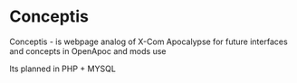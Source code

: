 # Conceptis
Conceptis - is webpage analog of X-Com Apocalypse for future interfaces and concepts in OpenApoc and mods use

Its planned in PHP + MYSQL
